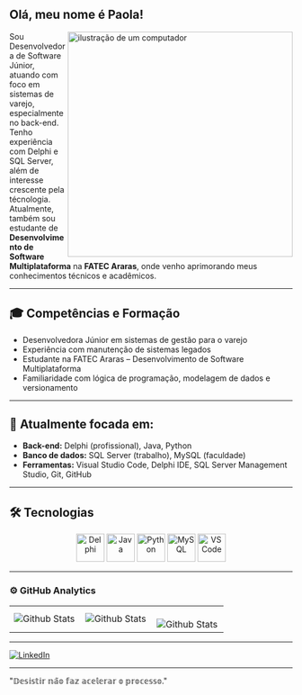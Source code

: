 ## Olá, meu nome é Paola!

<img src="https://raw.githubusercontent.com/MicaelliMedeiros/micaellimedeiros/master/image/computer-illustration.png" alt="ilustração de um computador" min-width="400px" max-width="400px" width="400px" align="right">

Sou Desenvolvedora de Software Júnior, atuando com foco em sistemas de varejo, especialmente no back-end. Tenho experiência com Delphi e SQL Server, além de interesse crescente pela técnologia.  
Atualmente, também sou estudante de **Desenvolvimento de Software Multiplataforma** na **FATEC Araras**, onde venho aprimorando meus conhecimentos técnicos e acadêmicos.

---

## 🎓 Competências e Formação

- Desenvolvedora Júnior em sistemas de gestão para o varejo  
- Experiência com manutenção de sistemas legados  
- Estudante na FATEC Araras – Desenvolvimento de Software Multiplataforma  
- Familiaridade com lógica de programação, modelagem de dados e versionamento

---

## 🎯 Atualmente focada em:

- **Back-end:** Delphi (profissional), Java, Python  
- **Banco de dados:** SQL Server (trabalho), MySQL (faculdade)  
- **Ferramentas:** Visual Studio Code, Delphi IDE, SQL Server Management Studio, Git, GitHub

---

## 🛠️ Tecnologias

<p align="center">
  <img src="https://cdn.jsdelivr.net/gh/devicons/devicon/icons/delphi/delphi-original.svg" height="50" alt="Delphi"/>
  <img src="https://cdn.jsdelivr.net/gh/devicons/devicon/icons/java/java-original.svg" height="50" alt="Java"/>
  <img src="https://cdn.jsdelivr.net/gh/devicons/devicon/icons/python/python-original.svg" height="50" alt="Python"/>
  <img src="https://cdn.jsdelivr.net/gh/devicons/devicon/icons/mysql/mysql-original.svg" height="50" alt="MySQL"/>
  <img src="https://cdn.jsdelivr.net/gh/devicons/devicon/icons/vscode/vscode-original.svg" height="50" alt="VS Code"/>
</p>

---

### ⚙️ GitHub Analytics

<table>
  <tr>
    <td>
      <img
        align="left"
        src="https://github-readme-stats.vercel.app/api?username=Paola403&theme=dark&hide_border=false&include_all_commits=true"
        alt="Github Stats"
      />
    </td>
    <td>
      <img
        align="left"
        src="https://github-readme-stats.vercel.app/api/top-langs/?username=Paola403&theme=dark&hide_border=false&include_all_commits=true&count_private=true&layout=compact"
        alt="Github Stats"
      />
    </td>
    <td>
      <br />
      <img
        align="left"
        src="https://github-readme-streak-stats.herokuapp.com/?user=Paola403&theme=dark&hide_border=false"
        alt="Github Stats"
      />
    </td>
  </tr>
</table>

---

<a href="#" title="LinkedIn">
  <img src="https://img.shields.io/badge/-Linkedin-0e76a8?style=flat-square&logo=Linkedin&logoColor=white&link=https://br.linkedin.com/in/paola-gabriele-de-oliveira" alt="LinkedIn"/></a>

---

"𝔻𝕖𝕤𝕚𝕤𝕥𝕚𝕣 𝕟𝕒̃𝕠 𝕗𝕒𝕫 𝕒𝕔𝕖𝕝𝕖𝕣𝕒𝕣 𝕠 𝕡𝕣𝕠𝕔𝕖𝕤𝕤𝕠."




<!--
**Paola403/Paola403** is a ✨ _special_ ✨ repository because its `README.md` (this file) appears on your GitHub profile.

Here are some ideas to get you started:

- 🔭 I’m currently working on ...
- 🌱 I’m currently learning ...
- 👯 I’m looking to collaborate on ...
- 🤔 I’m looking for help with ...
- 💬 Ask me about ...
- 📫 How to reach me: ...
- 😄 Pronouns: ...
- ⚡ Fun fact: ...
-->
